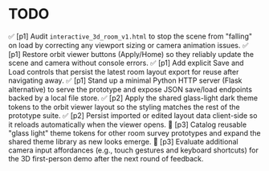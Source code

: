 # TODO

✅ [p1] Audit `interactive_3d_room_v1.html` to stop the scene from "falling" on load by correcting any viewport sizing or camera animation issues.
✅ [p1] Restore orbit viewer buttons (Apply/Home) so they reliably update the scene and camera without console errors.
✅ [p1] Add explicit Save and Load controls that persist the latest room layout export for reuse after navigating away.
✅ [p1] Stand up a minimal Python HTTP server (Flask alternative) to serve the prototype and expose JSON save/load endpoints backed by a local file store.
✅ [p2] Apply the shared glass-light dark theme tokens to the orbit viewer layout so the styling matches the rest of the prototype suite.
✅ [p2] Persist imported or edited layout data client-side so it reloads automatically when the viewer opens.
🔲 [p3] Catalog reusable "glass light" theme tokens for other room survey prototypes and expand the shared theme library as new looks emerge.
🔲 [p3] Evaluate additional camera input affordances (e.g., touch gestures and keyboard shortcuts) for the 3D first-person demo after the next round of feedback.
